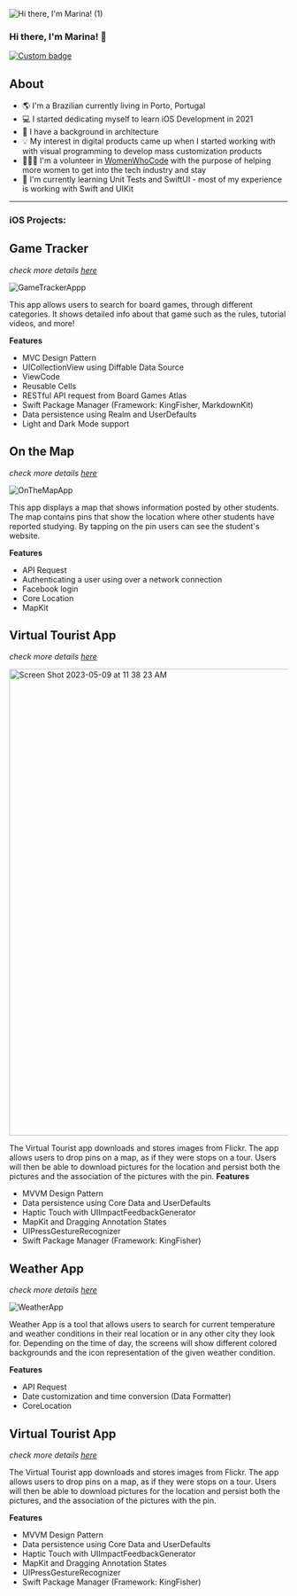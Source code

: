 
![Hi there, I'm Marina! (1)](https://github.com/marinaaguiar/marinaaguiar/assets/74434212/55b72fbe-58fb-4ded-b7f0-a8a210486aef)

### Hi there, I'm Marina! 👋
 
<!--FIRST SECTION-->
<p align="left">
  <a href="https://www.linkedin.com/in/marina-aguiar/" alt="LinkedIn Link">
    <img alt="Custom badge" src="https://img.shields.io/static/v1?message=LINKEDIN&label=&logo=LINKEDIN&style=for-the-badge&color=1e90FF">
  </a>


## About

  - 🌎 I'm a Brazilian currently living in Porto, Portugal
  - 💻 I started dedicating myself to learn iOS Development in 2021
  - 📐 I have a background in architecture
  - 💡 My interest in digital products came up when I started working with with visual programming to develop mass customization products
  - 👩🏼‍💻 I'm a volunteer in [WomenWhoCode](https://www.womenwhocode.com/) with the purpose of helping more women to get into the tech industry and stay
  - 📱 I'm currently learning Unit Tests and SwiftUI - most of my experience is working with Swift and UIKit
  
  --- 
  ### iOS Projects:
  
  ## Game Tracker 
  _check more details [here](https://github.com/marinaaguiar/GameTracker)_
  
![GameTrackerAppp](https://github.com/marinaaguiar/marinaaguiar/assets/74434212/b450d261-0f40-487b-b8fb-58326266fe67)

  This app allows users to search for board games, through different categories.
It shows detailed info about that game such as the rules, tutorial videos, and more!

**Features** 
  - MVC Design Pattern
  - UICollectionView using Diffable Data Source
  - ViewCode
  - Reusable Cells
  - RESTful API request from Board Games Atlas
  - Swift Package Manager (Framework: KingFisher, MarkdownKit)
  - Data persistence using Realm and UserDefaults
  - Light and Dark Mode support

  ## On the Map  
  _check more details [here](https://github.com/marinaaguiar/OnTheMapAppUdacity)_
  
![OnTheMapApp](https://github.com/marinaaguiar/marinaaguiar/assets/74434212/53c056d6-0267-4d07-926f-2154a03f1b5c)

  This app displays a map that shows information posted by other students. The map contains pins that show the location where other students have reported studying. By tapping on the pin users can see the student's website.

**Features** 
  - API Request
  - Authenticating a user using over a network connection
  - Facebook login
  - Core Location
  - MapKit

  ## Virtual Tourist App 
  _check more details [here](https://github.com/marinaaguiar/VirtualTouristUdacity)_

  <img width="842" alt="Screen Shot 2023-05-09 at 11 38 23 AM" src="https://github.com/marinaaguiar/marinaaguiar/assets/74434212/d3bd3c52-8730-4714-8edc-5f75e10364f8">

  
  The Virtual Tourist app downloads and stores images from Flickr. The app allows users to drop pins on a map, as if they were stops on a tour. Users will then be able to download pictures for the location and persist both the pictures and the association of the pictures with the pin.
   **Features** 
  - MVVM Design Pattern
  - Data persistence using Core Data and UserDefaults
  - Haptic Touch with UIImpactFeedbackGenerator
  - MapKit and Dragging Annotation States
  - UIPressGestureRecognizer
  - Swift Package Manager (Framework: KingFisher)
  
  ## Weather App 
  _check more details [here](https://github.com/marinaaguiar/WeatherApp-MVVM)_
  
![WeatherApp](https://github.com/marinaaguiar/marinaaguiar/assets/74434212/d6a6bbca-96ad-4753-96b6-eff7ef5bf6d2)

  
  Weather App is a tool that allows users to search for current temperature and weather conditions in their real location or in any other city they look for. Depending on the time of day, the screens will show different colored backgrounds and the icon representation of the given weather condition.  
  
 **Features** 
  - API Request
  - Date customization and time conversion (Data Formatter)
  - CoreLocation
 
   ## Virtual Tourist App  
  _check more details [here](https://github.com/marinaaguiar/VirtualTouristUdacity)_
  
 The Virtual Tourist app downloads and stores images from Flickr. The app allows users to drop pins on a map, as if they were stops on a tour. Users will then be able to download pictures for the location and persist both the pictures, and the association of the pictures with the pin.
  
 **Features** 
 - MVVM Design Pattern
 - Data persistence using Core Data and UserDefaults
 - Haptic Touch with UIImpactFeedbackGenerator
 - MapKit and Dragging Annotation States
 - UIPressGestureRecognizer
 - Swift Package Manager (Framework: KingFisher)



  
<!--
**marinaaguiar/marinaaguiar** is a ✨ _special_ ✨ repository because its `README.md` (this file) appears on your GitHub profile.

Here are some ideas to get you started:

- 🔭 I’m currently working on ...
- 🌱 I’m currently learning ...
- 👯 I’m looking to collaborate on ...
- 🤔 I’m looking for help with ...
- 💬 Ask me about ...
- 📫 How to reach me: ...
- 😄 Pronouns: ...
- ⚡ Fun fact: ...
-->
